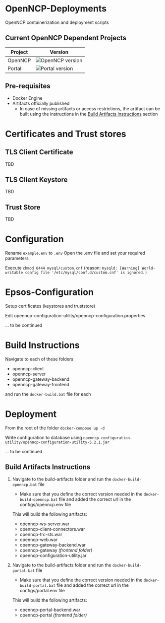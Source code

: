# OpenNCP-Deployments
OpenNCP containerization and deployment scripts

## Current OpenNCP Dependent Projects

| Project | Version |
| ------- | ------- |
| OpenNCP | ![OpenNCP version](https://img.shields.io/badge/version-6.5.0-blue) |
| Portal  | ![Portal version](https://img.shields.io/badge/version-1.1.0-green) |


## Pre-requisites
- Docker Engine
- Artifacts officially published
  - In case of missing artifacts or access restrictions, the artifact can be built  using the instructions in the [Build Artifacts Instructions](#build-artifacts-instructions) section

# Certificates and Trust stores
## TLS Client Certificate
TBD

## TLS Client Keystore
TBD

## Trust Store
TBD

# Configuration
Rename `example.env` to `.env`
Open the .env file and set your required parameters

Execute `chmod 0444 mysql/custom.cnf`
(reason: `mysqld: [Warning] World-writable config file '/etc/mysql/conf.d/custom.cnf' is ignored.)`

# Epsos-Configuration
Setup certificates (keystores and truststore)

Edit openncp-configuration-utility/openncp-configuration.properties

... to be continued

# Build Instructions
Navigate to each of these folders
- openncp-client
- openncp-server
- openncp-gateway-backend
- openncp-gateway-frontend

and run the `docker-build.bat` file for each

# Deployment
From the root of the folder
`docker-compose up -d`

Write configuration to database using `openncp-configuration-utility/openncp-configuration-utility-5.2.1.jar`

... to be continued


## Build Artifacts Instructions
1. Navigate to the build-artifacts folder and run the `docker-build-openncp.bat` file
   * Make sure that you define the correct version needed in the `docker-build-openncp.bat` file and added the correct url in the configs/openncp.env file

    This will build the following artifacts:
    - openncp-ws-server.war
    - openncp-client-connectors.war
    - openncp-trc-sts.war
    - openncp-web.war
    - openncp-gateway-backend.war
    - openncp-gateway _(frontend folder)_
    - openncp-configuration-utility.jar

2. Navigate to the build-artifacts folder and run the `docker-build-portal.bat` file
   * Make sure that you define the correct version needed in the `docker-build-portal.bat` file and added the correct url in the configs/portal.env file

    This will build the following artifacts:
    - openncp-portal-backend.war
    - openncp-portal _(frontend folder)_